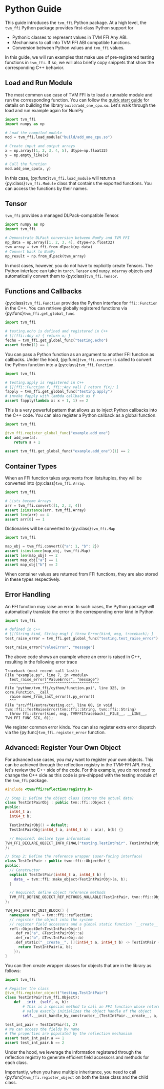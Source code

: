 <!--- Licensed to the Apache Software Foundation (ASF) under one -->
<!--- or more contributor license agreements.  See the NOTICE file -->
<!--- distributed with this work for additional information -->
<!--- regarding copyright ownership.  The ASF licenses this file -->
<!--- to you under the Apache License, Version 2.0 (the -->
<!--- "License"); you may not use this file except in compliance -->
<!--- with the License.  You may obtain a copy of the License at -->

<!---   http://www.apache.org/licenses/LICENSE-2.0 -->

<!--- Unless required by applicable law or agreed to in writing, -->
<!--- software distributed under the License is distributed on an -->
<!--- "AS IS" BASIS, WITHOUT WARRANTIES OR CONDITIONS OF ANY -->
<!--- KIND, either express or implied.  See the License for the -->
<!--- specific language governing permissions and limitations -->
<!--- under the License. -->
# Python Guide

This guide introduces the `tvm_ffi` Python package.
At a high level, the `tvm_ffi` Python package provides first-class Python support for

- Pythonic classes to represent values in TVM FFI Any ABI.
- Mechanisms to call into TVM FFI ABI compatible functions.
- Conversion between Python values and `tvm_ffi` values.

In this guide, we will run examples that make use of pre-registered testing functions in `tvm_ffi`.
If so, we will also briefly copy snippets that show the corresponding C++ behavior.

## Load and Run Module

The most common use case of TVM FFI is to load a runnable module and run the corresponding function.
You can follow the [quick start guide](../get_started/quick_start.md) for details on building the
library `build/add_one_cpu.so`. Let's walk through the load and run example again for NumPy

```python
import tvm_ffi
import numpy as np

# Load the compiled module
mod = tvm_ffi.load_module("build/add_one_cpu.so")

# Create input and output arrays
x = np.array([1, 2, 3, 4, 5], dtype=np.float32)
y = np.empty_like(x)

# Call the function
mod.add_one_cpu(x, y)
```

In this case, {py:func}`tvm_ffi.load_module` will return a {py:class}`tvm_ffi.Module` class that contains
the exported functions. You can access the functions by their names.

## Tensor

`tvm_ffi` provides a managed DLPack-compatible Tensor.

```python
import numpy as np
import tvm_ffi

# Demonstrate DLPack conversion between NumPy and TVM FFI
np_data = np.array([1, 2, 3, 4], dtype=np.float32)
tvm_array = tvm_ffi.from_dlpack(np_data)
# Convert back to NumPy
np_result = np.from_dlpack(tvm_array)
```

In most cases, however, you do not have to explicitly create Tensors.
The Python interface can take in `torch.Tensor` and `numpy.ndarray` objects
and automatically convert them to {py:class}`tvm_ffi.Tensor`.

## Functions and Callbacks

{py:class}`tvm_ffi.Function` provides the Python interface for `ffi::Function` in the C++.
You can retrieve globally registered functions via {py:func}`tvm_ffi.get_global_func`.

```python
import tvm_ffi

# testing.echo is defined and registered in C++
# [](ffi::Any x) { return x; }
fecho = tvm_ffi.get_global_func("testing.echo")
assert fecho(1) == 1
```

You can pass a Python function as an argument to another FFI function as callbacks.
Under the hood, {py:func}`tvm_ffi.convert` is called to convert the Python function into a
{py:class}`tvm_ffi.Function`.

```python
import tvm_ffi

# testing.apply is registered in C++
# [](ffi::Function f, ffi::Any val) { return f(x); }
fapply = tvm_ffi.get_global_func("testing.apply")
# invoke fapply with lambda callback as f
assert fapply(lambda x: x + 1, 1) == 2
```

This is a very powerful pattern that allows us to inject Python callbacks into the C++ code.
You can also register a Python callback as a global function.

```python
import tvm_ffi

@tvm_ffi.register_global_func("example.add_one")
def add_one(a):
    return a + 1

assert tvm_ffi.get_global_func("example.add_one")(1) == 2
```

## Container Types

When an FFI function takes arguments from lists/tuples, they will be converted into {py:class}`tvm_ffi.Array`.

```python
import tvm_ffi

# Lists become Arrays
arr = tvm_ffi.convert([1, 2, 3, 4])
assert isinstance(arr, tvm_ffi.Array)
assert len(arr) == 4
assert arr[0] == 1
```

Dictionaries will be converted to {py:class}`tvm_ffi.Map`

```python
import tvm_ffi

map_obj = tvm_ffi.convert({"a": 1, "b": 2})
assert isinstance(map_obj, tvm_ffi.Map)
assert len(map_obj) == 2
assert map_obj["a"] == 1
assert map_obj["b"] == 2
```

When container values are returned from FFI functions, they are also stored in these
types respectively.


## Error Handling

An FFI function may raise an error. In such cases, the Python package will automatically
translate the error to the corresponding error kind in Python

```python
import tvm_ffi

# defined in C++
# [](String kind, String msg) { throw Error(kind, msg, traceback); }
test_raise_error = tvm_ffi.get_global_func("testing.test_raise_error")

test_raise_error("ValueError", "message")
```
The above code shows an example where an error is raised in C++, resulting in the following error trace
```
Traceback (most recent call last):
File "example.py", line 7, in <module>
  test_raise_error("ValueError", "message")
  ~~~~~~~~~~~~~~~~^^^^^^^^^^^^^^^^^^^^^^^^^
File "python/tvm_ffi/cython/function.pxi", line 325, in core.Function.__call__
  raise move_from_last_error().py_error()
  ^^^
File "src/ffi/extra/testing.cc", line 60, in void tvm::ffi::TestRaiseError(tvm::ffi::String, tvm::ffi::String)
  throw ffi::Error(kind, msg, TVMFFITraceback(__FILE__, __LINE__, TVM_FFI_FUNC_SIG, 0));
```

We register common error kinds. You can also register extra error dispatch via the {py:func}`tvm_ffi.register_error` function.

## Advanced: Register Your Own Object

For advanced use cases, you may want to register your own objects. This can be achieved through the
reflection registry in the TVM-FFI API. First, let's review the C++ side of the code. For this
example, you do not need to change the C++ side as this code is pre-shipped with the testing module of the `tvm_ffi` package.

```cpp
#include <tvm/ffi/reflection/registry.h>

// Step 1: Define the object class (stores the actual data)
class TestIntPairObj : public tvm::ffi::Object {
public:
  int64_t a;
  int64_t b;

  TestIntPairObj() = default;
  TestIntPairObj(int64_t a, int64_t b) : a(a), b(b) {}

  // Required: declare type information
TVM_FFI_DECLARE_OBJECT_INFO_FINAL("testing.TestIntPair", TestIntPairObj, tvm::ffi::Object);
};

// Step 2: Define the reference wrapper (user-facing interface)
class TestIntPair : public tvm::ffi::ObjectRef {
public:
  // Constructor
  explicit TestIntPair(int64_t a, int64_t b) {
    data_ = tvm::ffi::make_object<TestIntPairObj>(a, b);
  }

  // Required: define object reference methods
  TVM_FFI_DEFINE_OBJECT_REF_METHODS_NULLABLE(TestIntPair, tvm::ffi::ObjectRef, TestIntPairObj);
};

TVM_FFI_STATIC_INIT_BLOCK() {
  namespace refl = tvm::ffi::reflection;
  // register the object into the system
  // register field accessors and a global static function `__create__` as ffi::Function
  refl::ObjectDef<TestIntPairObj>()
    .def_ro("a", &TestIntPairObj::a)
    .def_ro("b", &TestIntPairObj::b)
    .def_static("__create__", [](int64_t a, int64_t b) -> TestIntPair {
      return TestIntPair(a, b);
    });
}
```

You can then create wrapper classes for objects that are in the library as follows:

```python
import tvm_ffi

# Register the class
@tvm_ffi.register_object("testing.TestIntPair")
class TestIntPair(tvm_ffi.Object):
    def __init__(self, a, b):
        # This is a special method to call an FFI function whose return
        # value exactly initializes the object handle of the object
        self.__init_handle_by_constructor__(TestIntPair.__create__, a, b)

test_int_pair = TestIntPair(1, 2)
# We can access the fields by name
# The properties are populated by the reflection mechanism
assert test_int_pair.a == 1
assert test_int_pair.b == 2
```
Under the hood, we leverage the information registered through the reflection registry to
generate efficient field accessors and methods for each class.

Importantly, when you have multiple inheritance, you need to call {py:func}`tvm_ffi.register_object`
on both the base class and the child class.
